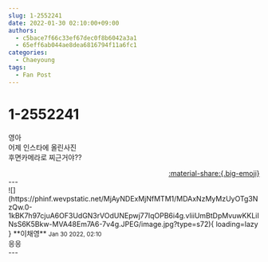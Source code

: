 ```yaml
---
slug: 1-2552241
date: 2022-01-30 02:10:00+09:00
authors:
  - c5bace7f66c33ef67dec0f8b6042a3a1
  - 65eff6ab044ae8dea6816794f11a6fc1
categories:
  - Chaeyoung
tags:
  - Fan Post
---
```


# 1-2552241

<div class="post-container" markdown="1">
<div class="content-container md-sidebar__scrollwrap" markdown="1">

영아<br>어제 인스타에 올린사진<br>후면카메라로 찌근거야??

</div>
</div>

<div style="text-align: right;" markdown="1">
<a href="https://weverse.io/fromis9/fanpost/1-2552241" style="text-align: right;">:material-share:{.big-emoji}</a>
</div>
---

<div class="comments-container md-sidebar__scrollwrap" markdown="1">
<div class="comment" markdown="1">
<div class='id-container' markdown="1">
![](https://phinf.wevpstatic.net/MjAyNDExMjNfMTM1/MDAxNzMyMzUyOTg3NzQw.0-1kBK7h97cjuA6OF3UdGN3rVOdUNEpwj77IqOPB6i4g.vliiUmBtDpMvuwKKLiINsS6K5Bkw-MVA48Em7A6-7v4g.JPEG/image.jpg?type=s72){ loading=lazy }
**<span class="artist">이채영</span>** <small>Jan 30 2022, 02:10</small><br>
</div>
<div class='comment-body' markdown="1">
응응
</div>
</div>
</div>
---
